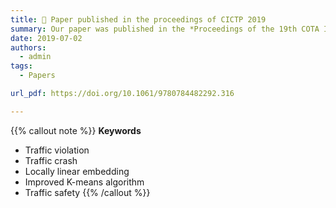 ```yaml
---
title: 📄 Paper published in the proceedings of CICTP 2019
summary: Our paper was published in the *Proceedings of the 19th COTA International Conference of Transportation Professionals*.
date: 2019-07-02
authors:
  - admin
tags:
  - Papers

url_pdf: https://doi.org/10.1061/9780784482292.316

---
```


{{% callout note %}}
**Keywords**
- Traffic violation
- Traffic crash
- Locally linear embedding
- Improved K-means algorithm
- Traffic safety
{{% /callout %}}
